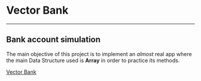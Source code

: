 # Vector Bank
------
## Bank account simulation

The main objective of this project is to implement an *almost* real app where the main Data Structure used is **Array** in order to practice its methods.
 
 [Vector Bank](https://holiv.github.io/vector_bank/)